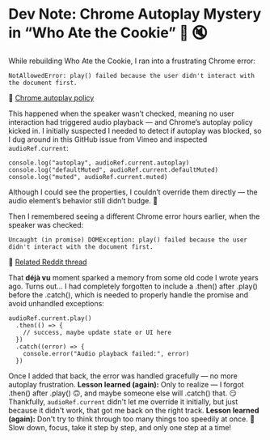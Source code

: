 # Dev Note: Chrome Autoplay Mystery in “Who Ate the Cookie” 🍪 🔇
While rebuilding Who Ate the Cookie, I ran into a frustrating Chrome error:

```
NotAllowedError: play() failed because the user didn't interact with the document first.
```
🔗 [Chrome autoplay policy](https://developer.chrome.com/blog/autoplay/)

This happened when the speaker wasn’t checked, meaning no user interaction had triggered audio playback — and Chrome’s autoplay policy kicked in. I initially suspected I needed to detect if autoplay was blocked, so I dug around in this GitHub issue from Vimeo and inspected `audioRef.current`:

```
console.log("autoplay", audioRef.current.autoplay)
console.log("defaultMuted", audioRef.current.defaultMuted)
console.log("muted", audioRef.current.muted)
```

Although I could see the properties, I couldn’t override them directly — the audio element’s behavior still didn’t budge. 🤔

Then I remembered seeing a different Chrome error hours earlier, when the speaker was checked:

```
Uncaught (in promise) DOMException: play() failed because the user didn't interact with the document first.
```
🔗 [Related Reddit thread](https://www.reddit.com/r/CodingHelp/comments/q2tbhu/uncaught_in_promise_domexception_play_failed/)

That **déjà vu** moment sparked a memory from some old code I wrote years ago.
Turns out… I had completely forgotten to include a .then() after .play() before the .catch(), which is needed to properly handle the promise and avoid unhandled exceptions:

```
audioRef.current.play()
  .then(() => {
    // success, maybe update state or UI here
  })
  .catch((error) => {
    console.error("Audio playback failed:", error)
  })
```

Once I added that back, the error was handled gracefully — no more autoplay frustration.
**Lesson learned (again):** Only to realize — I forgot .then() after .play() 🙃, and maybe someone else will .catch() that. 😏
Thankfully, `audioRef.current` didn't let me override it initially, but just because it didn't work, that got me back on the right track. **Lesson learned (again):** Don't try to think through too many things too speedily at once. 🤣 Slow down, focus, take it step by step, and only one step at a time!